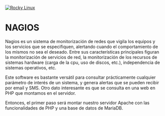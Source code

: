 [![Rocky Linux](https://img.shields.io/badge/Rocky%20Linux-35BF5C?style=for-the-badge&logo=redhat&logoColor=white)](RockyLinux.md)

# NAGIOS

Nagios es un sistema de monitorización de redes que vigila los equipos y los servicios que se especifiquen, alertando cuando el comportamiento de los mismos no sea el deseado. Entre sus características principales figuran la monitorización de servicios de red, la monitorización de los recursos de sistemas hardware (carga de la cpu, uso de discos, etc.), independencia de sistemas operativos, etc.

Este software es bastante versátil para consultar prácticamente cualquier parámetro de interés de un sistema, y genera alertas que se pueden recibir por email y SMS. Otro dato interesante es que se consulta en una web en PHP que montamos en el servidor.

Entonces, el primer paso será montar nuestro servidor Apache con las funcionalidades de PHP y una base de datos de MariaDB.


